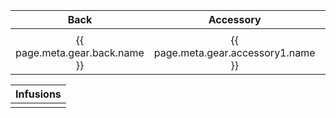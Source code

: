 |Back|Accessory|Accessory|Ring|Ring|Amulet|
|:---:|:---:|:---:|:---:|:---:|:---:|
|<div data-armory-embed="items" data-armory-size=70 data-armory-ids="81462" data-armory-81462-stat="{{ page.meta.gear.back.affix }}" data-armory-81462-infusions="{{ page.meta.gear.upgrades.infusion }}"></div>|<div data-armory-embed="items" data-armory-size=70 data-armory-ids="81908" data-armory-81908-stat="{{ page.meta.gear.accessory1.affix }}" data-armory-81908-infusions="{{ page.meta.gear.upgrades.infusion }}"></div>|<div data-armory-embed="items" data-armory-size=70 data-armory-ids="91048" data-armory-91048-stat="{{ page.meta.gear.accessory2.affix }}" data-armory-91048-infusions="{{ page.meta.gear.upgrades.infusion }}"></div>|<div data-armory-embed="items" data-armory-size=70 data-armory-ids="91234" data-armory-91234-stat="{{ page.meta.gear.ring1.affix }}" data-armory-91234-infusions="{{ page.meta.gear.upgrades.infusion }}"></div>|<div data-armory-embed="items" data-armory-size=70 data-armory-ids="93105" data-armory-93105-stat="{{ page.meta.gear.ring2.affix }}" data-armory-93105-infusions="{{ page.meta.gear.upgrades.infusion }}"></div>|<div data-armory-embed="items" data-armory-size=70 data-armory-ids="95380" data-armory-95380-stat="{{ page.meta.gear.amulet.affix }}" data-armory-95380-infusions="87417"></div>|
|{{ page.meta.gear.back.name }}|{{ page.meta.gear.accessory1.name }}|{{ page.meta.gear.accessory2.name }}|{{ page.meta.gear.ring1.name }}|{{ page.meta.gear.ring2.name }}|{{ page.meta.gear.amulet.name }}|

|Infusions |
|:---:|
|<div data-armory-embed="items" data-armory-size=40 data-armory-ids="{{ page.meta.gear.upgrades.infusion }}" data-armory-inline-text="wiki"></div> |
<script async src="https://unpkg.com/armory-embeds@^0.x.x/armory-embeds.js"></script> 